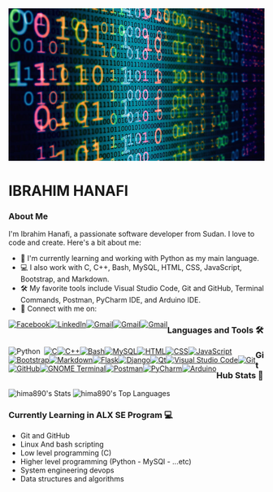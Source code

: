 <img src="background-image.jpg" alt="Background Image" width="100%" height="300px">

# IBRAHIM HANAFI

### About Me

I'm Ibrahim Hanafi, a passionate software developer from Sudan. I love to code and create. Here's a bit about me:

- 🌱 I'm currently learning and working with Python as my main language.
- 💻 I also work with C, C++, Bash, MySQL, HTML, CSS, JavaScript, Bootstrap, and Markdown.
- 🛠️ My favorite tools include Visual Studio Code, Git and GitHub, Terminal Commands, Postman, PyCharm IDE, and Arduino IDE.
- 🚀 Connect with me on:
 <a href="https://www.facebook.com/ibrahim.hanafi.925" target="_blank" style="float: left">
    <img src="https://img.shields.io/badge/Facebook-1877F2?style=for-the-badge&logo=facebook&logoColor=white" alt="Facebook">
  </a>
 <a href="https://www.linkedin.com/in/ibrahim-hanafi-dev" target="_blank" style="float: left">
    <img src="https://img.shields.io/badge/LinkedIn-0077B5?style=for-the-badge&logo=linkedin&logoColor=white" alt="LinkedIn">
  </a>
 <a href="mailto:hfibrahim90@gmail.com" target="_blank" style="float: left">
    <img src="https://img.shields.io/badge/Gmail-D14836?style=for-the-badge&logo=gmail&logoColor=white" alt="Gmail">
  </a>
  <a href="https://wa.me/0116897470" target="_blank" style="float: left">
    <img src="https://img.shields.io/badge/WhatsApp-25D366?style=for-the-badge&logo=whatsapp&logoColor=white" alt="Gmail">
  </a>
  <a href="https://t.me/Hima_y" target="_blank" style="float: left">
    <img src="https://img.shields.io/badge/Telegram-2CA5E0?style=for-the-badge&logo=telegram&logoColor=white" alt="Gmail">
  </a>
  
### Languages and Tools 🛠️

<a href="https://www.facebook.com/ibrahim.hanafi.925" target="_blank">
  <img style="max-width: 100%;
    float: left;
    margin-right: 0.5em;" src="https://img.shields.io/badge/Python-FFD43B?style=for-the-badge&logo=python&logoColor=blue" alt="Python">
</a>
<a href="https://www.facebook.com/ibrahim.hanafi.925" target="_blank" style="float: left">
  <img src="https://img.shields.io/badge/C-00599C?style=for-the-badge&logo=c&logoColor=white" alt="C">
</a>
<a href="https://www.facebook.com/ibrahim.hanafi.925" target="_blank" style="float: left">
  <img src="https://img.shields.io/badge/C%2B%2B-00599C?style=for-the-badge&logo=c%2B%2B&logoColor=white" alt="C++">
</a>
<a href="https://www.facebook.com/ibrahim.hanafi.925" target="_blank" style="float: left">
  <img src="https://img.shields.io/badge/Shell_Script-121011?style=for-the-badge&logo=gnu-bash&logoColor=white" alt="Bash">
</a>
<a href="https://www.facebook.com/ibrahim.hanafi.925"  target="_blank" style="float: left">
  <img src="https://img.shields.io/badge/MySQL-005C84?style=for-the-badge&logo=mysql&logoColor=white" alt="MySQL">
</a>
<a href="https://www.facebook.com/ibrahim.hanafi.925" target="_blank" style="float: left">
  <img src="https://img.shields.io/badge/HTML5-E34F26?style=for-the-badge&logo=html5&logoColor=white" alt="HTML">
</a>
<a href="https://www.facebook.com/ibrahim.hanafi.925" target="_blank" style="float: left">
  <img src="https://img.shields.io/badge/CSS3-1572B6?style=for-the-badge&logo=css3&logoColor=white" alt="CSS">
</a>
<a href="https://www.facebook.com/ibrahim.hanafi.925" target="_blank" style="float: left">
  <img src="https://img.shields.io/badge/JavaScript-323330?style=for-the-badge&logo=javascript&logoColor=F7DF1E" alt="JavaScript">
</a>
<a href="https://www.facebook.com/ibrahim.hanafi.925" target="_blank" style="float: left">
  <img src="https://img.shields.io/badge/Bootstrap-563D7C?style=for-the-badge&logo=bootstrap&logoColor=white" alt="Bootstrap">
</a>
<a href="https://www.facebook.com/ibrahim.hanafi.925"  target="_blank" style="float: left">
  <img src="https://img.shields.io/badge/Markdown-000000?style=for-the-badge&logo=markdown&logoColor=white" alt="Markdown">
</a>
<a href="https://www.facebook.com/ibrahim.hanafi.925" target="_blank" style="float: left">
  <img src="https://img.shields.io/badge/Flask-000000?style=for-the-badge&logo=flask&logoColor=white" alt="Flask">
</a>
<a href="https://www.facebook.com/ibrahim.hanafi.925" target="_blank" style="float: left">
  <img src="https://img.shields.io/badge/Django-092E20?style=for-the-badge&logo=django&logoColor=green" alt="Django">
</a>
<a href="https://www.facebook.com/ibrahim.hanafi.925" target="_blank" style="float: left">
  <img src="https://img.shields.io/badge/Qt-41CD52?style=for-the-badge&logo=qt&logoColor=white" alt="Qt">
</a>
<a href="https://www.facebook.com/ibrahim.hanafi.925" target="_blank" style="float: left">
  <img src="https://img.shields.io/badge/VSCode-0078D4?style=for-the-badge&logo=visual%20studio%20code&logoColor=white" alt="Visual Studio Code">
</a>
<a href="https://www.facebook.com/ibrahim.hanafi.925" target="_blank" style="float: left">
  <img src="https://img.shields.io/badge/GIT-E44C30?style=for-the-badge&logo=git&logoColor=white" alt="Git">
</a>
<a href="https://www.facebook.com/ibrahim.hanafi.925" target="_blank" style="float: left">
  <img src="https://img.shields.io/badge/GitHub-100000?style=for-the-badge&logo=github&logoColor=white" alt="GitHub">
</a>
<a href="https://www.facebook.com/ibrahim.hanafi.925" target="_blank" style="float: left">
  <img src="https://img.shields.io/badge/GNU%20Bash-4EAA25?style=for-the-badge&logo=GNU%20Bash&logoColor=white" alt="GNOME Terminal">
</a>
<a href="https://www.facebook.com/ibrahim.hanafi.925" target="_blank" style="float: left">
  <img src="https://img.shields.io/badge/Postman-FF6C37?style=for-the-badge&logo=Postman&logoColor=white" alt="Postman">
</a>
<a href="https://www.facebook.com/ibrahim.hanafi.925" target="_blank" style="float: left">
  <img src="https://img.shields.io/badge/PyCharm-000000.svg?&style=for-the-badge&logo=PyCharm&logoColor=white" alt="PyCharm">
</a>
<a href="https://www.facebook.com/ibrahim.hanafi.925" target="_blank" style="float: left">
  <img src="https://img.shields.io/badge/Arduino_IDE-00979D?style=for-the-badge&logo=arduino&logoColor=white" alt="Arduino">
</a>

### GitHub Stats 🌱
![hima890's Stats](https://github-readme-stats.vercel.app/api?username=hima890&theme=cobalt&show_icons=true&hide_border=true&count_private=true) 
![hima890's Top Languages](https://github-readme-stats.vercel.app/api/top-langs/?username=hima890&theme=cobalt&show_icons=true&hide_border=true&layout=compact)
 
### Currently Learning in ALX SE Program 💻
- Git and GitHub
- Linux And bash scripting
- Low level programming (C)
- Higher level programming (Python - MySQl - ...etc)
- System engineering devops
- Data structures and algorithms
